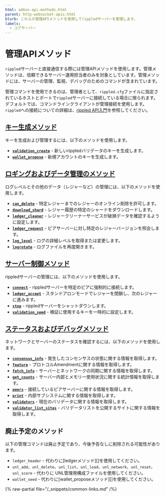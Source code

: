 ```yaml
---
html: admin-api-methods.html
parent: http-websocket-apis.html
blurb: これらの管理APIメソッドを使用してrippledサーバーを管理します。
labels:
  - コアサーバー
---
```

# 管理APIメソッド

`rippled`サーバーと直接通信する際には管理APIメソッドを使用します。管理メソッドは、信頼できるサーバー運用担当者のみを対象としています。管理メソッドには、サーバーの管理、監視、デバッグのためのコマンドが含まれています。

管理コマンドを使用できるのは、管理者として、`rippled.cfg`ファイルに指定されているホストとポートで`rippled`サーバーに接続している場合に限られます。デフォルトでは、コマンドラインクライアントが管理接続を使用します。`rippled`への接続についての詳細は、[rippled API入門](../../../tutorials/get-started/get-started-using-http-websocket-apis.md)を参照してください。


## [キー生成メソッド](key-generation-methods/index.md)

キーを生成および管理するには、以下のメソッドを使用します。

* **[`validation_create`](key-generation-methods/validation_create.md)** - 新しいrippledバリデータのキーを生成します。
* **[`wallet_propose`](key-generation-methods/wallet_propose.md)** - 新規アカウントのキーを生成します。


## [ロギングおよびデータ管理のメソッド](logging-and-data-management-methods/index.md)

ログレベルとその他のデータ（レジャーなど）の管理には、以下のメソッドを使用します。

* **[`can_delete`](logging-and-data-management-methods/can_delete.md)** - 特定レジャーまでのレジャーのオンライン削除を許可します。
* **[`download_shard`](logging-and-data-management-methods/download_shard.md)** - レジャー履歴の特定のシャードをダウンロードします。
* **[`ledger_cleaner`](logging-and-data-management-methods/ledger_cleaner.md)** - レジャークリーナーサービスが破損データを確認するように設定します。
* **[`ledger_request`](logging-and-data-management-methods/ledger_request.md)** - ピアサーバーに対し特定のレジャーバージョンを照会します。
* **[`log_level`](logging-and-data-management-methods/log_level.md)** - ログの詳細レベルを取得または変更します。
* **[`logrotate`](logging-and-data-management-methods/logrotate.md)** - ログファイルを再度開きます。


## [サーバー制御メソッド](server-control-methods/index.md)

rippledサーバーの管理には、以下のメソッドを使用します。

* **[`connect`](peer-management-methods/connect.md)** - rippledサーバーを特定のピアに強制的に接続します。
* **[`ledger_accept`](server-control-methods/ledger_accept.md)** - スタンドアロンモードでレジャーを閉鎖し、次のレジャーに進みます。
* **[`stop`](server-control-methods/stop.md)** - rippledサーバーをシャットダウンします。
* **[`validation_seed`](server-control-methods/validation_seed.md)** - 検証に使用するキーを一時的に設定します。


## [ステータスおよびデバッグメソッド](status-and-debugging-methods/index.md)

ネットワークとサーバーのステータスを確認するには、以下のメソッドを使用します。

* **[`consensus_info`](status-and-debugging-methods/consensus_info.md)** - 発生したコンセンサスの状態に関する情報を取得します。
* **[`feature`](status-and-debugging-methods/feature.md)** - プロトコルAmendmentに関する情報を取得します。
* **[`fetch_info`](status-and-debugging-methods/fetch_info.md)** - サーバーとネットワークの同期に関する情報を取得します。
* **[`get_counts`](status-and-debugging-methods/get_counts.md)** - サーバー内部とメモリー使用状況に関する統計情報を取得します。
* **[`peers`](peer-management-methods/peers.md)** - 接続しているピアサーバーに関する情報を取得します。
* **[`print`](status-and-debugging-methods/print.md)** - 内部サブシステムに関する情報を取得します。
* **[`validators`](status-and-debugging-methods/validators.md)** - 現在のバリデータに関する情報を取得します。
* **[`validator_list_sites`](status-and-debugging-methods/validator_list_sites.md)** - バリデータリストを公開するサイトに関する情報を取得します。


## 廃止予定のメソッド

以下の管理コマンドは廃止予定であり、今後予告なしに削除される可能性があります。

* `ledger_header` - 代わりに[ledgerメソッド][]を使用してください。
* `unl_add`、`unl_delete`、`unl_list`、`unl_load`、`unl_network`、`unl_reset`、`unl_score` - 代わりに UNL管理用構成ファイルを使用してください。
* `wallet_seed` - 代わりに[wallet_proposeメソッド][]を使用してください。

{% raw-partial file="/_snippets/common-links.md" /%}
